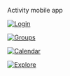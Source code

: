 Activity mobile app


[![Login](https://img.youtube.com/vi/T-wYZfZ901KU0/0.jpg)](https://youtu.be/wYZfZ901KU0)


[![Groups](https://img.youtube.com/vi/T-l-GU0Gj2JkA/0.jpg)](https://youtu.be/l-GU0Gj2JkA)


[![Calendar](https://img.youtube.com/vi/T-JdFWf-eC8fM/0.jpg)](https://youtu.be/JdFWf-eC8fM)


[![Explore](https://img.youtube.com/vi/T-VkBGAEnLqsM/0.jpg)](https://youtu.be/VkBGAEnLqsM)
